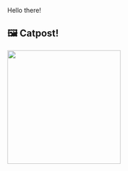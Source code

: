 Hello there!



## 🖼️ Catpost!

<sub>
    <img src="https://cdn2.thecatapi.com/images/bpr.jpg" height="256">
</sub>

